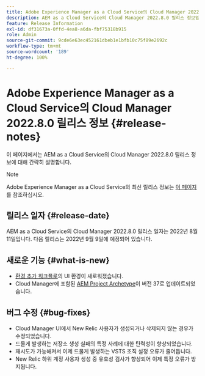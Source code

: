 ```yaml
---
title: Adobe Experience Manager as a Cloud Service의 Cloud Manager 2022.8.0 릴리스 정보
description: AEM as a Cloud Service의 Cloud Manager 2022.8.0 릴리스 정보입니다.
feature: Release Information
exl-id: df31673a-0ffd-4ea8-a6da-fbf75318b915
role: Admin
source-git-commit: 9cde6e63ec452161dbeb1e1bfb10c75f89e2692c
workflow-type: tm+mt
source-wordcount: '189'
ht-degree: 100%

---
```


# Adobe Experience Manager as a Cloud Service의 Cloud Manager 2022.8.0 릴리스 정보 {#release-notes}

이 페이지에서는 AEM as a Cloud Service의 Cloud Manager 2022.8.0 릴리스 정보에 대해 간략히 설명합니다.

>[!NOTE]
>
>Adobe Experience Manager as a Cloud Service의 최신 릴리스 정보는 [이 페이지](/help/release-notes/release-notes-cloud/release-notes-current.md)를 참조하십시오.

## 릴리스 일자 {#release-date}

AEM as a Cloud Service의 Cloud Manager 2022.8.0 릴리스 일자는 2022년 8월 11일입니다. 다음 릴리스는 2022년 9월 9일에 예정되어 있습니다.

## 새로운 기능 {#what-is-new}

* [환경 추가 워크플로](/help/implementing/cloud-manager/manage-environments.md)의 UI 환경이 새로워졌습니다.
* Cloud Manager에 포함된 [AEM Project Archetype](https://experienceleague.adobe.com/docs/experience-manager-core-components/using/developing/archetype/overview.html)이 버전 37로 업데이트되었습니다.

## 버그 수정 {#bug-fixes}

* Cloud Manager UI에서 New Relic 사용자가 생성되거나 삭제되지 않는 경우가 수정되었습니다.
* 드물게 발생하는 저장소 생성 실패의 특정 사례에 대한 탄력성이 향상되었습니다.
* 재시도가 가능해져서 이제 드물게 발생하는 VSTS 조직 설정 오류가 줄어듭니다.
* New Relic 하위 계정 사용자 생성 중 유효성 검사가 향상되어 이제 특정 오류가 방지됩니다.
